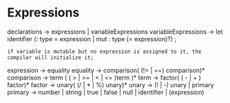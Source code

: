 # Expressions

declarations -> expressions | variableExpressions
variableExpressions -> let identifier (: type = expression | mut : type (= expression)?) ; 

    if variable is mutable but no expression is assigned to it, the compiler will initialize it;

expression -> equality
equality -> comparison( (!= | ==) comparison)*
comparison -> term ( ( > | >= | < | <= )term )*
term -> factor( ( - | + ) factor)*
factor -> unary( (/ | * | %) unary)*
unary -> (! | -) unary | primary
primary -> number | string | true | false | null | identifier | (expression)
